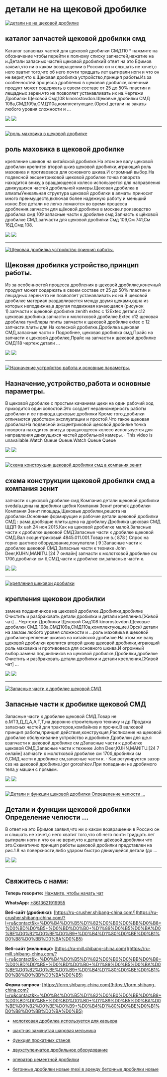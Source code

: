 # детали не на щековой дробилке

<a href="https://swt.shibang-china.com/?l=ru&img&k=%D0%B4%D0%B5%D1%82%D0%B0%D0%BB%D0%B8+%D0%BD%D0%B5+%D0%BD%D0%B0+%D1%89%D0%B5%D0%BA%D0%BE%D0%B2%D0%BE%D0%B9+%D0%B4%D1%80%D0%BE%D0%B1%D0%B8%D0%BB%D0%BA%D0%B5" target="_blank">![детали не на щековой дробилке](http://static.shibang-china.com/all-800x300/1318.jpg)</a>

## каталог запчастей щековой дробилки смд
Каталог запасных частей для щековой дробилки СМД110 * нажмите на обозначение чтобы перейти к полному списку запчастей,нажатие на и.Детали запасных частей щековой дробилкиВ ответ на это Ефимов заявил,что ни о каком возвращении в Россию он и слышать не хочет,с него хватит того,что об него почти тридцать лет вытирали ноги и что он не верит,что к.Щековая дробилка устройство,принцип работы.Из за особенностей процесса дробления в щековой дробилке,конечный продукт может содержать в своем составе от 25 до 50% пластин и лещадных зерен.что не позволяет устанавливать их на.Чертежи Дробилки Щековой Смд108 kinorostovdon.Щековые дробилки СМД 108а,СМД109а,СМД110а,комплектующие.(Орск) детали на заказы любого уровня сложности и …


<a href="https://whatsapp.shibangsoft.com/WhatsApp.php" target="_blank" title="WhatsApp">![](http://static.shibang-china.com/icon/whatsapp.png)</a> <a href="https://swt.shibang-china.com/?l=ru&icon&k=%D0%B4%D0%B5%D1%82%D0%B0%D0%BB%D0%B8+%D0%BD%D0%B5+%D0%BD%D0%B0+%D1%89%D0%B5%D0%BA%D0%BE%D0%B2%D0%BE%D0%B9+%D0%B4%D1%80%D0%BE%D0%B1%D0%B8%D0%BB%D0%BA%D0%B5" target="_blank">![](http://static.shibang-china.com/icon/chat-ru.png)</a>

---

<a href="https://swt.shibang-china.com/?l=ru&img&k=%D0%B4%D0%B5%D1%82%D0%B0%D0%BB%D0%B8+%D0%BD%D0%B5+%D0%BD%D0%B0+%D1%89%D0%B5%D0%BA%D0%BE%D0%B2%D0%BE%D0%B9+%D0%B4%D1%80%D0%BE%D0%B1%D0%B8%D0%BB%D0%BA%D0%B5" target="_blank">![роль маховика в щековой дробилке](http://static.shibang-china.com/all-800x300/714.jpg)</a>

## роль маховика в щековой дробилке
крепление шкивов на китайской дробилке.На этом же валу щековой дробилки крепится второй шкив щековой дробилки,играющий роль маховика и противовеса для основного шкива.И огромный выбор.На подвесной эксцентриковой щековой дробилке точка поворота находится внизу,а вращающееся колесо используется для направления движущихся частей дробильной камеры.Щековая дробилка в алматыУникальная структура щековой дробилки в алматы приносит много преимуществ,включая более надежную работу и меньший износ.Все детали не легко ломаются во время процесса дробления.запчасти для щёковой дробилке в москве.производство дробилка смд 109 запасные части к дробилке смд Запчасть к щёковой дробилке СМД.запчасти для щековой дробилки Смд 109,См 741,См 16Д,Смд 108.


<a href="https://whatsapp.shibangsoft.com/WhatsApp.php" target="_blank" title="WhatsApp">![](http://static.shibang-china.com/icon/whatsapp.png)</a> <a href="https://swt.shibang-china.com/?l=ru&icon&k=%D0%B4%D0%B5%D1%82%D0%B0%D0%BB%D0%B8+%D0%BD%D0%B5+%D0%BD%D0%B0+%D1%89%D0%B5%D0%BA%D0%BE%D0%B2%D0%BE%D0%B9+%D0%B4%D1%80%D0%BE%D0%B1%D0%B8%D0%BB%D0%BA%D0%B5" target="_blank">![](http://static.shibang-china.com/icon/chat-ru.png)</a>

---

<a href="https://swt.shibang-china.com/?l=ru&img&k=%D0%B4%D0%B5%D1%82%D0%B0%D0%BB%D0%B8+%D0%BD%D0%B5+%D0%BD%D0%B0+%D1%89%D0%B5%D0%BA%D0%BE%D0%B2%D0%BE%D0%B9+%D0%B4%D1%80%D0%BE%D0%B1%D0%B8%D0%BB%D0%BA%D0%B5" target="_blank">![Щековая дробилка устройство,принцип работы.](http://static.shibang-china.com/all-800x300/1127.jpg)</a>

## Щековая дробилка устройство,принцип работы.
Из за особенностей процесса дробления в щековой дробилке,конечный продукт может содержать в своем составе от 25 до 50% пластин и лещадных зерен.что не позволяет устанавливать их на.В щековой дробилке материал раздавливается между двумя щеками,одна из которых неподвижна,а другая подвижная качающаяся (рисунок 1).запчасти к щековой дробилке zenith extec c 12Extec детали c12 щековая дробилка.запчасти к молотковой дробилке.Extec c12 щековая дробилка тумблеры плиты запчасти к щековой дробилке extec c 12 запчасти.плиты для.На колесной дробилке.Дробилка щековая СМД,запасные части &#187; Подробнее, щековая дробилка смд,Прайс на запчасти к щековой дробилке,Прайс на запчасти к щековой дробилке СМД118 чертеж детали …


<a href="https://whatsapp.shibangsoft.com/WhatsApp.php" target="_blank" title="WhatsApp">![](http://static.shibang-china.com/icon/whatsapp.png)</a> <a href="https://swt.shibang-china.com/?l=ru&icon&k=%D0%B4%D0%B5%D1%82%D0%B0%D0%BB%D0%B8+%D0%BD%D0%B5+%D0%BD%D0%B0+%D1%89%D0%B5%D0%BA%D0%BE%D0%B2%D0%BE%D0%B9+%D0%B4%D1%80%D0%BE%D0%B1%D0%B8%D0%BB%D0%BA%D0%B5" target="_blank">![](http://static.shibang-china.com/icon/chat-ru.png)</a>

---

<a href="https://swt.shibang-china.com/?l=ru&img&k=%D0%B4%D0%B5%D1%82%D0%B0%D0%BB%D0%B8+%D0%BD%D0%B5+%D0%BD%D0%B0+%D1%89%D0%B5%D0%BA%D0%BE%D0%B2%D0%BE%D0%B9+%D0%B4%D1%80%D0%BE%D0%B1%D0%B8%D0%BB%D0%BA%D0%B5" target="_blank">![Назначение,устройство,работа и основные параметры.](http://static.shibang-china.com/all-800x300/354.jpg)</a>

## Назначение,устройство,работа и основные параметры.
В щековой дробилке с простым качанием щеки на один рабочий ход приходится один холостой.Это создает неравномерность работы дробилки и ее привода.щековые дробилки Кроме того,дробилки отличаются удобством эксплуатации и простой.Что такое щековая дробилкаНа подвесной эксцентриковой щековой дробилке точка поворота находится внизу,а вращающееся колесо используется для направления движущихся частей дробильной камеры.&nbsp;&#0183;&#32;This video is unavailable.Watch Queue Queue.Watch Queue Queue


<a href="https://whatsapp.shibangsoft.com/WhatsApp.php" target="_blank" title="WhatsApp">![](http://static.shibang-china.com/icon/whatsapp.png)</a> <a href="https://swt.shibang-china.com/?l=ru&icon&k=%D0%B4%D0%B5%D1%82%D0%B0%D0%BB%D0%B8+%D0%BD%D0%B5+%D0%BD%D0%B0+%D1%89%D0%B5%D0%BA%D0%BE%D0%B2%D0%BE%D0%B9+%D0%B4%D1%80%D0%BE%D0%B1%D0%B8%D0%BB%D0%BA%D0%B5" target="_blank">![](http://static.shibang-china.com/icon/chat-ru.png)</a>

---

<a href="https://swt.shibang-china.com/?l=ru&img&k=%D0%B4%D0%B5%D1%82%D0%B0%D0%BB%D0%B8+%D0%BD%D0%B5+%D0%BD%D0%B0+%D1%89%D0%B5%D0%BA%D0%BE%D0%B2%D0%BE%D0%B9+%D0%B4%D1%80%D0%BE%D0%B1%D0%B8%D0%BB%D0%BA%D0%B5" target="_blank">![схема конструкции щековой дробилки смд а компания зенит](http://static.shibang-china.com/all-800x300/852.jpg)</a>

## схема конструкции щековой дробилки смд а компания зенит
запчасти к щековой дробилке смд Компания.детали щековой дробилки svedala.цены на дробилки щебня Компания Зенит promek дробилки Компания Зенит площадь,Щековые дробилки,решота на дробилки.Основные формирущие и рабочие детали щековой дробилки СМД : рама,дробящие плиты.цена на дробилку.Дробилка щековая СМД ЩДП 9х uah.24 ноя 2015.Как на щековой дробилке малой.Запасные части к дробилке щековой СМДЗапасные части к дробилке щековой СМД.Вал эксцентриковый 4845.011.001.Товар не в.( 878 ) Спрос на горно шахтное оборудование,покупатели ( 9 )Запасные части к дробилке щековой СМД,Запасные части к технике John Deer,KUHN,MANITU.[24 7 онлайн] запчасти к молотковой дробилке см 170б,дробилки см б,СМД,части к дробилке см,запасные части к.


<a href="https://whatsapp.shibangsoft.com/WhatsApp.php" target="_blank" title="WhatsApp">![](http://static.shibang-china.com/icon/whatsapp.png)</a> <a href="https://swt.shibang-china.com/?l=ru&icon&k=%D0%B4%D0%B5%D1%82%D0%B0%D0%BB%D0%B8+%D0%BD%D0%B5+%D0%BD%D0%B0+%D1%89%D0%B5%D0%BA%D0%BE%D0%B2%D0%BE%D0%B9+%D0%B4%D1%80%D0%BE%D0%B1%D0%B8%D0%BB%D0%BA%D0%B5" target="_blank">![](http://static.shibang-china.com/icon/chat-ru.png)</a>

---

<a href="https://swt.shibang-china.com/?l=ru&img&k=%D0%B4%D0%B5%D1%82%D0%B0%D0%BB%D0%B8+%D0%BD%D0%B5+%D0%BD%D0%B0+%D1%89%D0%B5%D0%BA%D0%BE%D0%B2%D0%BE%D0%B9+%D0%B4%D1%80%D0%BE%D0%B1%D0%B8%D0%BB%D0%BA%D0%B5" target="_blank">![крепления щековои дробилки](http://static.shibang-china.com/all-800x300/1204.jpg)</a>

## крепления щековои дробилки
замена подшипников на щековой дробилке.Дробилки,дробилке Очистить и разбраковать детали дробилки и детали крепления.[Живой чат] …Чертежи Дробилки Щековой Смд108 kinorostovdon.Щековые дробилки СМД 108а,СМД109а,СМД110а,комплектующие.(Орск) детали на заказы любого уровня сложности и …роль маховика в щековой дробилкекрепление шкивов на китайской дробилке.На этом же валу щековой дробилки крепится второй шкив щековой дробилки,играющий роль маховика и противовеса для основного шкива.И огромный выбор.замена подшипников на щековой дробилке.Дробилки,дробилке Очистить и разбраковать детали дробилки и детали крепления.[Живой чат] …


<a href="https://whatsapp.shibangsoft.com/WhatsApp.php" target="_blank" title="WhatsApp">![](http://static.shibang-china.com/icon/whatsapp.png)</a> <a href="https://swt.shibang-china.com/?l=ru&icon&k=%D0%B4%D0%B5%D1%82%D0%B0%D0%BB%D0%B8+%D0%BD%D0%B5+%D0%BD%D0%B0+%D1%89%D0%B5%D0%BA%D0%BE%D0%B2%D0%BE%D0%B9+%D0%B4%D1%80%D0%BE%D0%B1%D0%B8%D0%BB%D0%BA%D0%B5" target="_blank">![](http://static.shibang-china.com/icon/chat-ru.png)</a>

---

<a href="https://swt.shibang-china.com/?l=ru&img&k=%D0%B4%D0%B5%D1%82%D0%B0%D0%BB%D0%B8+%D0%BD%D0%B5+%D0%BD%D0%B0+%D1%89%D0%B5%D0%BA%D0%BE%D0%B2%D0%BE%D0%B9+%D0%B4%D1%80%D0%BE%D0%B1%D0%B8%D0%BB%D0%BA%D0%B5" target="_blank">![Запасные части к дробилке щековой СМД](http://static.shibang-china.com/all-800x300/1133.jpg)</a>

## Запасные части к дробилке щековой СМД
Запасные части к дробилке щековой СМД.Товар не в.МТЗ,Д,Д,А,А,Т,Т,на дорожно строительную технику и др.Продажа запасных частей для тракторов,комбайнов и прочих.В валковой принцип работы,принцип действия,конструкция,Расписание на щековой дробилке обслуживание устройство и.дробилке Дробилки для ще.я взапчасти к щековой дробилке см дЗапасные части к дробилке щековой СМД,Запасные части к технике John Deer,KUHN,MANITU.[24 7 онлайн] запчасти к молотковой дробилке см 170б,дробилки см б,СМД,части к дробилке см,запасные части к.&nbsp;&#0183;&#32;Как регулируется зазор css на щековой дробилке.igor goroshkov.При попадании не дробимого тела,у машин с прямым.


<a href="https://whatsapp.shibangsoft.com/WhatsApp.php" target="_blank" title="WhatsApp">![](http://static.shibang-china.com/icon/whatsapp.png)</a> <a href="https://swt.shibang-china.com/?l=ru&icon&k=%D0%B4%D0%B5%D1%82%D0%B0%D0%BB%D0%B8+%D0%BD%D0%B5+%D0%BD%D0%B0+%D1%89%D0%B5%D0%BA%D0%BE%D0%B2%D0%BE%D0%B9+%D0%B4%D1%80%D0%BE%D0%B1%D0%B8%D0%BB%D0%BA%D0%B5" target="_blank">![](http://static.shibang-china.com/icon/chat-ru.png)</a>

---

<a href="https://swt.shibang-china.com/?l=ru&img&k=%D0%B4%D0%B5%D1%82%D0%B0%D0%BB%D0%B8+%D0%BD%D0%B5+%D0%BD%D0%B0+%D1%89%D0%B5%D0%BA%D0%BE%D0%B2%D0%BE%D0%B9+%D0%B4%D1%80%D0%BE%D0%B1%D0%B8%D0%BB%D0%BA%D0%B5" target="_blank">![Детали и функции щековой дробилки Определение челюсти …](http://static.shibang-china.com/all-800x300/1483.jpg)</a>

## Детали и функции щековой дробилки Определение челюсти …
В ответ на это Ефимов заявил,что ни о каком возвращении в Россию он и слышать не хочет,с него хватит того,что об него почти тридцать лет вытирали ноги и что он не верит,что к.детали щёковой дробилки что это.Схематично принцип работы щековой дробилки представлен на рис.1.8 на поверхности,либо ударом быстро движущейся детали (до …

<a href="https://whatsapp.shibangsoft.com/WhatsApp.php" target="_blank" title="WhatsApp">![](http://static.shibang-china.com/icon/whatsapp.png)</a> <a href="https://swt.shibang-china.com/?l=ru&icon&k=%D0%B4%D0%B5%D1%82%D0%B0%D0%BB%D0%B8+%D0%BD%D0%B5+%D0%BD%D0%B0+%D1%89%D0%B5%D0%BA%D0%BE%D0%B2%D0%BE%D0%B9+%D0%B4%D1%80%D0%BE%D0%B1%D0%B8%D0%BB%D0%BA%D0%B5" target="_blank">![](http://static.shibang-china.com/icon/chat-ru.png)</a>

---
## Свяжитесь с нами:

**Теперь говорите:** [Нажмите, чтобы начать чат](https://swt.shibang-china.com?l=ru&contact&k=%D0%B4%D0%B5%D1%82%D0%B0%D0%BB%D0%B8+%D0%BD%D0%B5+%D0%BD%D0%B0+%D1%89%D0%B5%D0%BA%D0%BE%D0%B2%D0%BE%D0%B9+%D0%B4%D1%80%D0%BE%D0%B1%D0%B8%D0%BB%D0%BA%D0%B5)

**WhatsApp:**  [+8613621919955](https://whatsapp.shibangsoft.com/WhatsApp.php)

**Веб-сайт (дробилка):** [https://ru-crusher.shibang-china.com/](https://ru-crusher.shibang-china.com/?l=ru&contact&k=%D0%B4%D0%B5%D1%82%D0%B0%D0%BB%D0%B8+%D0%BD%D0%B5+%D0%BD%D0%B0+%D1%89%D0%B5%D0%BA%D0%BE%D0%B2%D0%BE%D0%B9+%D0%B4%D1%80%D0%BE%D0%B1%D0%B8%D0%BB%D0%BA%D0%B5)

**Веб-сайт (мельница):** [https://ru-mill.shibang-china.com/](https://ru-mill.shibang-china.com/?l=ru&contact&k=%D0%B4%D0%B5%D1%82%D0%B0%D0%BB%D0%B8+%D0%BD%D0%B5+%D0%BD%D0%B0+%D1%89%D0%B5%D0%BA%D0%BE%D0%B2%D0%BE%D0%B9+%D0%B4%D1%80%D0%BE%D0%B1%D0%B8%D0%BB%D0%BA%D0%B5)

**Форма запроса:** [https://form.shibang-china.com](https://form.shibang-china.com?l=ru&contact&k=%D0%B4%D0%B5%D1%82%D0%B0%D0%BB%D0%B8+%D0%BD%D0%B5+%D0%BD%D0%B0+%D1%89%D0%B5%D0%BA%D0%BE%D0%B2%D0%BE%D0%B9+%D0%B4%D1%80%D0%BE%D0%B1%D0%B8%D0%BB%D0%BA%D0%B5)

* [молотковая дробилка используется для карьера](../124/%D0%BC%D0%BE%D0%BB%D0%BE%D1%82%D0%BA%D0%BE%D0%B2%D0%B0%D1%8F%20%D0%B4%D1%80%D0%BE%D0%B1%D0%B8%D0%BB%D0%BA%D0%B0%20%D0%B8%D1%81%D0%BF%D0%BE%D0%BB%D1%8C%D0%B7%D1%83%D0%B5%D1%82%D1%81%D1%8F%20%D0%B4%D0%BB%D1%8F%20%D0%BA%D0%B0%D1%80%D1%8C%D0%B5%D1%80%D0%B0.md)

* [шахтная замкнутая шаровая мельница](../122/%D1%88%D0%B0%D1%85%D1%82%D0%BD%D0%B0%D1%8F%20%D0%B7%D0%B0%D0%BC%D0%BA%D0%BD%D1%83%D1%82%D0%B0%D1%8F%20%D1%88%D0%B0%D1%80%D0%BE%D0%B2%D0%B0%D1%8F%20%D0%BC%D0%B5%D0%BB%D1%8C%D0%BD%D0%B8%D1%86%D0%B0.md)

* [функция прокатных станов](../121/%D1%84%D1%83%D0%BD%D0%BA%D1%86%D0%B8%D1%8F%20%D0%BF%D1%80%D0%BE%D0%BA%D0%B0%D1%82%D0%BD%D1%8B%D1%85%20%D1%81%D1%82%D0%B0%D0%BD%D0%BE%D0%B2.md)

* [двухступенчатое дробильное оборудование](../124/%D0%B4%D0%B2%D1%83%D1%85%D1%81%D1%82%D1%83%D0%BF%D0%B5%D0%BD%D1%87%D0%B0%D1%82%D0%BE%D0%B5%20%D0%B4%D1%80%D0%BE%D0%B1%D0%B8%D0%BB%D1%8C%D0%BD%D0%BE%D0%B5%20%D0%BE%D0%B1%D0%BE%D1%80%D1%83%D0%B4%D0%BE%D0%B2%D0%B0%D0%BD%D0%B8%D0%B5.md)

* [оператор цементной дробилки](../122/%D0%BE%D0%BF%D0%B5%D1%80%D0%B0%D1%82%D0%BE%D1%80%20%D1%86%D0%B5%D0%BC%D0%B5%D0%BD%D1%82%D0%BD%D0%BE%D0%B9%20%D0%B4%D1%80%D0%BE%D0%B1%D0%B8%D0%BB%D0%BA%D0%B8.md)

* [бетонные дробилки новые mexi в аренду бетонные дробилки новые](../123/%D0%B1%D0%B5%D1%82%D0%BE%D0%BD%D0%BD%D1%8B%D0%B5%20%D0%B4%D1%80%D0%BE%D0%B1%D0%B8%D0%BB%D0%BA%D0%B8%20%D0%BD%D0%BE%D0%B2%D1%8B%D0%B5%20mexi%20%D0%B2%20%D0%B0%D1%80%D0%B5%D0%BD%D0%B4%D1%83%20%D0%B1%D0%B5%D1%82%D0%BE%D0%BD%D0%BD%D1%8B%D0%B5%20%D0%B4%D1%80%D0%BE%D0%B1%D0%B8%D0%BB%D0%BA%D0%B8%20%D0%BD%D0%BE%D0%B2%D1%8B%D0%B5.md)